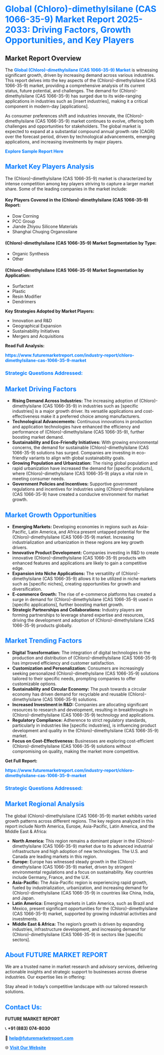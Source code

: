 <h1 style="color: #007BFF;">Global (Chloro)-dimethylsilane (CAS 1066-35-9) Market Report 2025-2033: Driving Factors, Growth Opportunities, and Key Players</h1>

<section id="overview">
<h2>Market Report Overview</h2>
<p>The <a href="https://www.futuremarketreport.com/industry-report/chloro-dimethylsilane-cas-1066-35-9-market" style="color: #007BFF; text-decoration: none;"><strong>Global (Chloro)-dimethylsilane (CAS 1066-35-9) Market</strong></a> is witnessing significant growth, driven by increasing demand across various industries. This report delves into the key aspects of the (Chloro)-dimethylsilane (CAS 1066-35-9) market, providing a comprehensive analysis of its current status, future potential, and challenges. The demand for (Chloro)-dimethylsilane (CAS 1066-35-9) has surged due to its wide-ranging applications in industries such as [insert industries], making it a critical component in modern-day [applications].</p>
<p>As consumer preferences shift and industries innovate, the (Chloro)-dimethylsilane (CAS 1066-35-9) market continues to evolve, offering both challenges and opportunities for stakeholders. The global market is expected to expand at a substantial compound annual growth rate (CAGR) over the forecast period, driven by technological advancements, emerging applications, and increasing investments by major players.</p>
</section>

<section id="overview">
<p><a href="https://www.futuremarketreport.com/request-sample/reportId=84391" style="color: #007BFF; text-decoration: none;"><strong>Explore Sample Report Here</strong></a></p>
</section>

<section id="key-players">
<h2 style="color: #007BFF;">Market Key Players Analysis</h2>
<p>The (Chloro)-dimethylsilane (CAS 1066-35-9) market is characterized by intense competition among key players striving to capture a larger market share. Some of the leading companies in the market include:</p>
<h4>Key Players Covered in the (Chloro)-dimethylsilane (CAS 1066-35-9) Report:</h4>
<ul><li>Dow Corning</li><li>PCC Group</li><li>Jiande Zhiyou Silicone Materials</li><li>Shanghai Chuqing Organosilane</li></ul>
<h4>(Chloro)-dimethylsilane (CAS 1066-35-9) Market Segmentation by Type:</h4>
<ul><li>Organic Synthesis</li><li>Other</li></ul>

<h4>(Chloro)-dimethylsilane (CAS 1066-35-9) Market Segmentation by Application:</h4>
<ul><li>Surfactant</li><li>Plastic</li><li>Resin Modifier</li><li>Dendrimers</li></ul>
<p><strong>Key Strategies Adopted by Market Players:</strong></p>
<ul>
<li>Innovation and R&D</li>
<li>Geographical Expansion</li>
<li>Sustainability Initiatives</li>
<li>Mergers and Acquisitions</li>
</ul>
</section>

<section>
<p><strong>Read Full Analysis: </strong></p><a href="https://www.futuremarketreport.com/industry-report/chloro-dimethylsilane-cas-1066-35-9-market" style="color: #007BFF; text-decoration: none;"><strong>https://www.futuremarketreport.com/industry-report/chloro-dimethylsilane-cas-1066-35-9-market</strong></a>
<h3 style="color: #007BFF;">Strategic Questions Addressed:</h3>
</section>

<section id="driving-factors">
<h2 style="color: #007BFF;">Market Driving Factors</h2>
<ul>
<li><strong>Rising Demand Across Industries:</strong> The increasing adoption of (Chloro)-dimethylsilane (CAS 1066-35-9) in industries such as [specific industries] is a major growth driver. Its versatile applications and cost-effectiveness make it a preferred choice among manufacturers.</li>
<li><strong>Technological Advancements:</strong> Continuous innovations in production and application technologies have enhanced the efficiency and performance of (Chloro)-dimethylsilane (CAS 1066-35-9), further boosting market demand.</li>
<li><strong>Sustainability and Eco-Friendly Initiatives:</strong> With growing environmental concerns, the demand for sustainable (Chloro)-dimethylsilane (CAS 1066-35-9) solutions has surged. Companies are investing in eco-friendly variants to align with global sustainability goals.</li>
<li><strong>Growing Population and Urbanization:</strong> The rising global population and rapid urbanization have increased the demand for [specific products], where (Chloro)-dimethylsilane (CAS 1066-35-9) plays a vital role in meeting consumer needs.</li>
<li><strong>Government Policies and Incentives:</strong> Supportive government regulations and incentives for industries using (Chloro)-dimethylsilane (CAS 1066-35-9) have created a conducive environment for market growth.</li>
</ul>
</section>

<section id="growth-opportunities">
<h2 style="color: #007BFF;">Market Growth Opportunities</h2>
<ul>
<li><strong>Emerging Markets:</strong> Developing economies in regions such as Asia-Pacific, Latin America, and Africa present untapped potential for the (Chloro)-dimethylsilane (CAS 1066-35-9) market. Increasing industrialization and urbanization in these regions are key growth drivers.</li>
<li><strong>Innovative Product Development:</strong> Companies investing in R&D to create innovative (Chloro)-dimethylsilane (CAS 1066-35-9) products with enhanced features and applications are likely to gain a competitive edge.</li>
<li><strong>Expansion into Niche Applications:</strong> The versatility of (Chloro)-dimethylsilane (CAS 1066-35-9) allows it to be utilized in niche markets such as [specific niches], creating opportunities for growth and diversification.</li>
<li><strong>E-commerce Growth:</strong> The rise of e-commerce platforms has created a surge in demand for (Chloro)-dimethylsilane (CAS 1066-35-9) used in [specific applications], further boosting market growth.</li>
<li><strong>Strategic Partnerships and Collaborations:</strong> Industry players are forming partnerships to leverage shared expertise and resources, driving the development and adoption of (Chloro)-dimethylsilane (CAS 1066-35-9) products globally.</li>
</ul>
</section>

<section id="trending-factors">
<h2 style="color: #007BFF;">Market Trending Factors</h2>
<ul>
<li><strong>Digital Transformation:</strong> The integration of digital technologies in the production and distribution of (Chloro)-dimethylsilane (CAS 1066-35-9) has improved efficiency and customer satisfaction.</li>
<li><strong>Customization and Personalization:</strong> Consumers are increasingly seeking personalized (Chloro)-dimethylsilane (CAS 1066-35-9) solutions tailored to their specific needs, prompting companies to offer customizable options.</li>
<li><strong>Sustainability and Circular Economy:</strong> The push towards a circular economy has driven demand for recyclable and reusable (Chloro)-dimethylsilane (CAS 1066-35-9) solutions.</li>
<li><strong>Increased Investment in R&D:</strong> Companies are allocating significant resources to research and development, resulting in breakthroughs in (Chloro)-dimethylsilane (CAS 1066-35-9) technology and applications.</li>
<li><strong>Regulatory Compliance:</strong> Adherence to strict regulatory standards, particularly in industries like [specific industries], is influencing product development and quality in the (Chloro)-dimethylsilane (CAS 1066-35-9) market.</li>
<li><strong>Focus on Cost-Effectiveness:</strong> Businesses are exploring cost-efficient (Chloro)-dimethylsilane (CAS 1066-35-9) solutions without compromising on quality, making the market more competitive.</li>
</ul>
</section>

<section>
<p><strong>Get Full Report: </strong></p><a href="https://www.futuremarketreport.com/industry-report/chloro-dimethylsilane-cas-1066-35-9-market" style="color: #007BFF; text-decoration: none;"><strong>https://www.futuremarketreport.com/industry-report/chloro-dimethylsilane-cas-1066-35-9-market</strong></a>
<h3 style="color: #007BFF;">Strategic Questions Addressed:</h3>
</section>


<section id="regional-analysis">
<h2 style="color: #007BFF;">Market Regional Analysis</h2>
<p>The global (Chloro)-dimethylsilane (CAS 1066-35-9) market exhibits varied growth patterns across different regions. The key regions analyzed in this report include North America, Europe, Asia-Pacific, Latin America, and the Middle East & Africa:</p>
<ul>
<li><strong>North America:</strong> This region remains a dominant player in the (Chloro)-dimethylsilane (CAS 1066-35-9) market due to its advanced industrial infrastructure and high adoption of new technologies. The U.S. and Canada are leading markets in this region.</li>
<li><strong>Europe:</strong> Europe has witnessed steady growth in the (Chloro)-dimethylsilane (CAS 1066-35-9) market, driven by stringent environmental regulations and a focus on sustainability. Key countries include Germany, France, and the U.K.</li>
<li><strong>Asia-Pacific:</strong> The Asia-Pacific region is experiencing rapid growth, fueled by industrialization, urbanization, and increasing demand for (Chloro)-dimethylsilane (CAS 1066-35-9) in countries like China, India, and Japan.</li>
<li><strong>Latin America:</strong> Emerging markets in Latin America, such as Brazil and Mexico, present significant opportunities for the (Chloro)-dimethylsilane (CAS 1066-35-9) market, supported by growing industrial activities and investments.</li>
<li><strong>Middle East & Africa:</strong> The region’s growth is driven by expanding industries, infrastructure development, and increasing demand for (Chloro)-dimethylsilane (CAS 1066-35-9) in sectors like [specific sectors].</li>
</ul>
</section>

<footer>
<h2 style="color: #007BFF;">About FUTURE MARKET REPORT</h2>
<p>We are a trusted name in market research and advisory services, delivering actionable insights and strategic support to businesses across diverse industries. Our expertise lies in offering:</p>

<p>Stay ahead in today’s competitive landscape with our tailored research solutions.</p>

<h2 style="color: #007BFF;">Contact Us:</h2>
<p><strong>FUTURE MARKET REPORT</strong></p>
<p>📞 <strong>+91 (883) 074-8030</strong></p>
<p>📧 <strong><a href="mailto:help@futuremarketreport.com" style="color: #007BFF;">help@futuremarketreport.com</a></strong></p>
<p>🌐 <strong><a href="https://www.futuremarketreport.com/" style="color: #007BFF;">Visit Our Website</a></strong></p>
</footer>